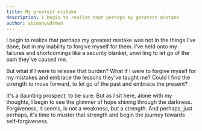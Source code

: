 ```yaml
---
title: My greatest mistake
description: I begin to realize that perhaps my greatest mistame
author: abimanyudrmwn
---
```


I begin to realize that perhaps my greatest mistake was not in the things I've done, but in my inability to forgive myself for them. I've held onto my failures and shortcomings like a security blanket, unwilling to let go of the pain they've caused me.

But what if I were to release that burden? What if I were to forgive myself for my mistakes and embrace the lessons they've taught me? Could I find the strength to move forward, to let go of the past and embrace the present?

It's a daunting prospect, to be sure. But as I sit here, alone with my thoughts, I begin to see the glimmer of hope shining through the darkness. Forgiveness, it seems, is not a weakness, but a strength. And perhaps, just perhaps, it's time to muster that strength and begin the journey towards self-forgiveness.